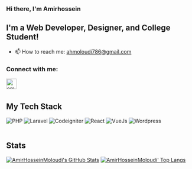 ### **Hi there, I'm Amirhossein**

## **I'm a Web Developer, Designer, and College Student!**

- 📫 How to reach me: <a src="mailto:ahmoloudi786@gmail.com">ahmoloudi786@gmail.com</a>

### **Connect with me:**

<a href="mailto:ahmoloudi786@gmail.com"><img align="left" alt="email" title="Email" width="28px" src="https://cdn0.iconfinder.com/data/icons/social-media-and-logos-11/32/Gmail_envelope_letter_email_Gmail_envelope_letter_email-256.png" /></a>

<br/><br/>
## **My Tech Stack**

![PHP](https://img.shields.io/badge/-PHP-000?style=flat-square&logo=php)
![Laravel](https://img.shields.io/badge/-Laravel-000?style=flat-square&logo=Laravel)
![Codeigniter](https://img.shields.io/badge/-Codeigniter-000?style=flat-square&logo=Codeigniter)
![React](https://img.shields.io/badge/-React-000?style=flat-square&logo=React)
![VueJs](https://img.shields.io/badge/-VueJs-000?style=flat-square&logo=VueJs)
![Wordpress](https://img.shields.io/badge/-Wordpress-000?style=flat-square&logo=Wordpress)
<br/><br/>
## **Stats**

  [![AmirHosseinMoloudi's GitHub Stats](https://github-readme-stats.vercel.app/api?username=AmirHosseinMoloudi&show_icons=true&include_all_commits=true&theme=algolia&count_private=true&line_height=40)](https://github.com/AmirHosseinMoloudi/AmirHosseinMoloudi)
  [![AmirHosseinMoloudi' Top Langs](https://github-readme-stats.vercel.app/api/top-langs/?username=AmirHosseinMoloudi&langs_count=5&theme=algolia)](https://github.com/AmirHosseinMoloudi/***AmirHosseinMoloudi***)
